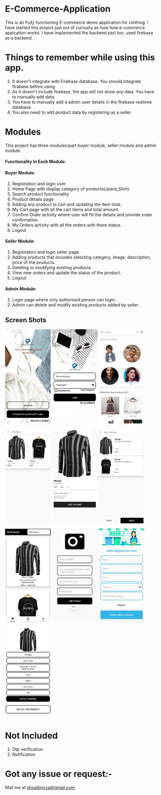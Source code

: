 # E-Commerce-Application
This is an Fully functioning E-commerce demo application for clothing. I have started this project just out of curiosity as how how e-commerce appication works. I have implemented the backend part too, used firebase as a backend. 

# Things to remember while using this app.

1. It doesn't integrate with Firebase database. You should integrate firabase before using.
2. As it doesn't include firebase, the app will not show any data. You have to manually add data.
3. You have to manually add a admin user details in the firebase realtime database.
4. You also need to add product data by registering as a seller.

# Modules 
This project has three modules/part buyer module, seller module and admin module.

#### Functionality In Each Module:

#### Buyer Module:
1. Registration and login user.
2. Home Page with display category of products(Jeans,Shirt).
3. Search product functionality
4. Product details page.
5. Adding any product to cart and updating the item total.
6. My Cart page with all the cart items and total amount.
7. Confirm Order activity where user will fill the details and provide order confirmation.
8. My Orders activity with all the orders with there status.
9. Logout

#### Seller Module:
1. Registration and login seller page.
2. Adding products that includes selecting category, image, description, price of the products.
3. Deleting or modifying existing products.
4. View new orders and update the status of the product.
5. Logout

#### Admin Module:
1. Login page where only authorised person can login.
2. Admin can delete and modify existing products added by seller.
 
## Screen Shots 

<img src="https://github.com/Shoaib19/E-Commerce-Application/blob/master/app/src/main/res/drawable/first_page.jpeg" width="30%"> <img 
src="https://github.com/Shoaib19/E-Commerce-Application/blob/master/app/src/main/res/drawable/login_page.jpeg" width="30%"> <img
src="https://github.com/Shoaib19/E-Commerce-Application/blob/master/app/src/main/res/drawable/user_home.jpeg" width="30%"> 

<img src="https://github.com/Shoaib19/E-Commerce-Application/blob/master/app/src/main/res/drawable/products.jpeg" width="30%"> <img 
src="https://github.com/Shoaib19/E-Commerce-Application/blob/master/app/src/main/res/drawable/product_details.jpeg" width="30%"><img 
src="https://github.com/Shoaib19/E-Commerce-Application/blob/master/app/src/main/res/drawable/cart_item.jpeg" width="30%">

<img src="https://github.com/Shoaib19/E-Commerce-Application/blob/master/app/src/main/res/drawable/seller_home.jpeg" width="30%"> <img 
src="https://github.com/Shoaib19/E-Commerce-Application/blob/master/app/src/main/res/drawable/add_new.jpeg" width="30%"> <img
src="https://github.com/Shoaib19/E-Commerce-Application/blob/master/app/src/main/res/drawable/seller_registration.jpeg" width="30%">

<img src="https://github.com/Shoaib19/E-Commerce-Application/blob/master/app/src/main/res/drawable/admin_maintain_product.jpeg" width="30%">

# Not Included
1. Otp verification
2. Notification

# Got any issue or request:-
Mail me at shoaibmrza@gmail.com
